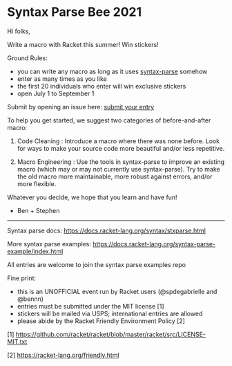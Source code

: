 # Syntax Parse Bee 2021

Hi folks,

Write a macro with Racket this summer! Win stickers!

Ground Rules:
* you can write any macro as long as it uses [syntax-parse](https://docs.racket-lang.org/syntax/stxparse.html) somehow
* enter as many times as you like
* the first 20 individuals who enter will win exclusive stickers
* open July 1 to September 1

Submit by opening an issue here: [submit your entry](https://github.com/syntax-objects/Summer2021/issues/new?assignees=&labels=entry&template=enter-the-syntax-parse-bee.md&title=%5Bentry+-+name%2Fdescription+of+macro%5D)

To help you get started, we suggest two categories of before-and-after macro:

1. Code Cleaning : Introduce a macro where there was none before. Look for ways
   to make your source code more beautiful and/or less repetitive.

2. Macro Engineering : Use the tools in syntax-parse to improve an existing
   macro (which may or may not currently use syntax-parse). Try to make the old
   macro more maintainable, more robust against errors, and/or more flexible.

Whatever you decide, we hope that you learn and have fun!

- Ben + Stephen


- - -

Syntax parse docs:
 https://docs.racket-lang.org/syntax/stxparse.html

More syntax parse examples:
 https://docs.racket-lang.org/syntax-parse-example/index.html

All entries are welcome to join the syntax parse examples repo


Fine print:
* this is an UNOFFICIAL event run by Racket users (@spdegabrielle and @bennn)
* entries must be submitted under the MIT license [1]
* stickers will be mailed via USPS; international entries are allowed
* please abide by the Racket Friendly Environment Policy [2]

[1] https://github.com/racket/racket/blob/master/racket/src/LICENSE-MIT.txt

[2] https://racket-lang.org/friendly.html

